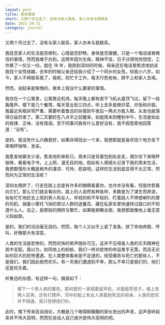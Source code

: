 ```yaml
---
layout: post
title: 周末随感
short: 又两个月过去了，没有与家人联系，家人亦未与我联系
date: 2021-10-31
category: journal
---
```


又两个月过去了，没有与家人联系，家人亦未与我联系。

我挂念家人的生活是否顺利，心情是否舒畅，身体是否康健。只是一个电话或者微信的事情，然而我难于办到。这两年因为生病，精神不佳，日子过得恍恍惚惚，工作换了一份又一份。就在 18 年，我刚到深圳的时候，母亲还在电话里焦虑地劝说我找个女性结婚，去年的时候父亲还给我介绍了一个同乡的女孩，较我小六岁。如今，家人不再联系我了，我呢，则忙于工作，每天行色匆匆，顾不上和家人去电。

然而，说起来是惭愧的，根本上我没什么要紧的事情。

我住在一个公寓里，公寓靠近机场，每天晚上都有若干飞机从屋顶飞过，留下一段轰隆声。楼下是几个餐馆，每天营业到三四点，听上去多是做炒菜、炒饭和炒面。我最近失眠非常严重，需要听着鲁迅的杂感到午夜后一两点方能入眠，头发也脱落得日益厉害了。第二天要赶在八点半之前醒来，如是周末则睡到中午。生活是如此的规律、乏味，没有情调。至于同事问我有什么爱好没有，我不假思索地回答道：“没有”。

是的，我没有什么兴趣爱好，如果非得找出一个来，我想那就是喜欢找个地方坐下来喝杯咖啡、发呆。

我愈发地寡言少语，愈发地形单影只。周末只是背着包到处走走，偶尔坐下来喝杯咖啡，看看电子书，上上网，漫无目的地。假如有人用镜头记录下我的周末生活，我想那情形大概是格外的凄凉、可怜、悲哀吧。这样的生活到底显得不太正常。然而何为正常的生活呢？

深圳太拥挤了，行走在路上总是有许多的眼睛看着你，也许并没有看，但是你若看向它们，那么它们就会看向你。路上的人自然各种各样，多数是为了谋生而奔波，匆匆忙忙地赶去上班的男人和女人、年轻的和不年轻的、盯着路人不停摁喇叭的摩的司机、骑着小摩托飞快的穿过人群的送餐员、藏在私家车里快速转过路口的不知道什么人。总之，是那般的拥挤与繁忙，如果能俯瞰全貌，我想那就像地上毫无意义蚂蚁群。

是的，我们的活动毫无目的。然而，每个人又似乎上紧了发条，拼了命地奔跑、呼叫，好像那大有深意。

人类的生活是悲惨的，然而欢快的笑声随处可见，这并不见得是人类的乐天精神在其中支配。我以为，如同地上的蚂蚁，我们一样对悲惨的命运束手无策，而且无论如何巨大的悲惨遭遇，在人类整体看来是不足道的。经受痛苦与死亡的那些人，不是我们，我们因此依然欢乐。有一天我们遭遇到不幸，那么不幸只是我们的，他们还是欢乐着。

听鲁迅的杂感，有这样一句，摘录如下：

<blockquote>
楼下一个男人病的要死，那间壁的一家唱着留声机，对面是弄孩子，楼上有两人狂笑，还有打牌声，河中的船上有女人哭着她死去的母亲，人类的悲欢并不相通，我只觉得他们吵。
</blockquote>

此时，楼下传来高谈阔论，大概是几个喝得醉醺醺的家伙发出的声音，这声音听起来并不伟大高明，然而在说话人自己或许是伟大高明的吧。